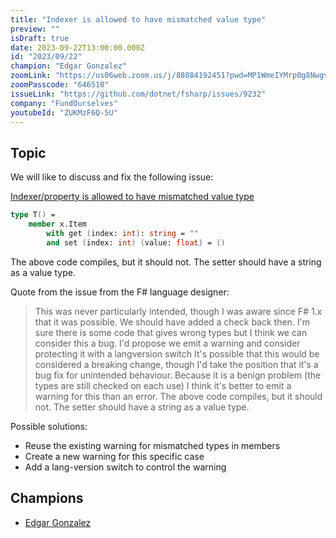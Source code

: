 ```yaml
---
title: "Indexer is allowed to have mismatched value type"
preview: ""
isDraft: true
date: 2023-09-22T13:00:00.000Z
id: "2023/09/22"
champion: "Edgar Gonzalez"
zoomLink: "https://us06web.zoom.us/j/88084192451?pwd=MP1WmeIYMrp0g8NwgvRnhlE6MKdWL3.1"
zoomPasscode: "646510"
issueLink: "https://github.com/dotnet/fsharp/issues/9232"
company: "FundOurselves"
youtubeId: "ZUKMzF6Q-5U"
---
```


## Topic

We will like to discuss and fix the following issue:

[Indexer/property is allowed to have mismatched value type ](https://github.com/dotnet/fsharp/issues/9232)

```fsharp
type T() =
    member x.Item
        with get (index: int): string = ""
        and set (index: int) (value: float) = ()
```

The above code compiles, but it should not. The setter should have a string as a value type.

Quote from the issue from the F# language designer:

> This was never particularly intended, though I was aware since F# 1.x that it was possible. We should have added a check back then.
> I'm sure there is some code that gives wrong types but I think we can consider this a bug. I'd propose we emit a warning and consider protecting it with a langversion switch
> It's possible that this would be considered a breaking change, though I'd take the position that it's a bug fix for unintended behaviour. Because it is a benign problem (the types are still checked on each use) I think it's better to emit a warning for this than an error.
> The above code compiles, but it should not. The setter should have a string as a value type.

Possible solutions:

- Reuse the existing warning for mismatched types in members
- Create a new warning for this specific case
- Add a lang-version switch to control the warning

## Champions

- [Edgar Gonzalez](https://twitter.com/efgpdev)
